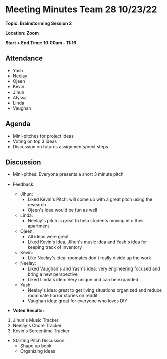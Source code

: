 # Meeting Minutes Team 28 10/23/22

**Topic: Brainstorming Session 2**

**Location: Zoom**

**Start + End Time: 10:00am - 11:16**

## Attendance
- Yash
- Neelay
- Ojeen
- Kevin
- Jihun
- Alyssa
- Linda
- Vaughan

## Agenda
- Mini-pitches for project ideas
- Voting on top 3 ideas
- Discussion on futures assignments/next steps

## Discussion
- Mini-pithes: Everyone presents a short 3 minute pitch

- Feedback:
	- Jihun:
		- Liked Kevin's Pitch: will come up with a great pitch using the research
		- Ojeen's idea would be fun as well
	- Linda:
		- Neelay's pitch is great to help students moving into their apartment 
	- Ojeen:
		- All ideas were great
		- Liked Kevin's Idea, Jihun's music idea and Yash's idea for keeping track of inventory
	- Kevin:
		- Like Neelay's idea: roomates don't really divide up the work
	- Neelay:
		- Liked Vaughan's and Yash's idea: very engineering focused and bring a new perspective
		- Liked Linda's idea: Very unique and can be expanded
	- Yash:
		- Neelay's idea: great to get living situations organized and reduce roommate horror stories on reddit
		- Vaughan idea: great for everyone who loves DIY
- **Voted Results:**

1. Jihun's Music Tracker
2. Neelay's Chore Tracker
3. Kevin's Screentime Tracker

- Starting Pitch Discussion:
	- Shape up book
	- Organizing ideas
